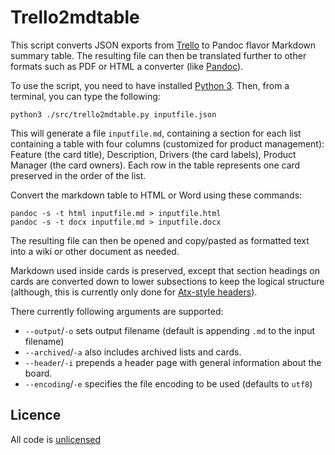 # Trello2mdtable #

This script converts JSON exports from [Trello](http://trello.com) to Pandoc flavor
Markdown summary table. The resulting file can then be translated further to other
formats such as PDF or HTML a converter (like [Pandoc](http://johnmacfarlane.net/pandoc/)).

To use the script, you need to have installed [Python 3](https://www.python.org/download). Then,
from a terminal, you can type the following:

    python3 ./src/trello2mdtable.py inputfile.json

This will generate a file `inputfile.md`, containing a section for
each list containing a table with four columns (customized for product
management): Feature (the card title), Description, Drivers (the card
labels), Product Manager (the card owners). Each row in the table
represents one card preserved in the order of the list.

Convert the markdown table to HTML or Word using these commands:

    pandoc -s -t html inputfile.md > inputfile.html
    pandoc -s -t docx inputfile.md > inputfile.docx

The resulting file can then be opened and copy/pasted as formatted text
into a wiki or other document as needed.

Markdown used inside cards is preserved, except that section headings on cards are converted down to
lower subsections to keep the logical structure (although, this is currently only done for
[Atx-style headers](http://johnmacfarlane.net/pandoc/README.html#atx-style-headers)).

There currently following arguments are supported:

- `--output`/`-o` sets output filename (default is appending `.md` to the input filename)
- `--archived`/`-a` also includes archived lists and cards.
- `--header`/`-i` prepends a header page with general information about the board.
- `--encoding`/`-e` specifies the file encoding to be used (defaults to `utf8`)

## Licence ##

All code is [unlicensed](http://unlicense.org/)
